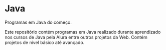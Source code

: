 # Java
Programas em Java do começo.

Este repositório contém programas em Java realizado durante aprendizado nos cursos de Java pela Alura entre outros projetos da Web.
Contém projetos de nível básico até avançado.
